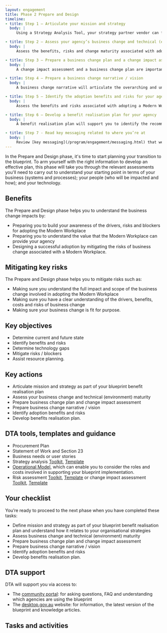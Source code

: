 ```yaml
---
layout: engagement 
title: Phase 2 Prepare and Design 
timeline: 
- title: Step 1 – Articulate your mission and strategy 
  body: | 
     Using a Strategy Analysis Tool, your strategy partner vendor can facilitate workshops to enable you to articulate your agency’s mission and strategy as part of your blueprint benefit realisation plan. A people, process and technology (POPIT) assessment can also be conducted to support to you to understand the business and ICT environment that your agency operates in.

- title: Step 2 – Assess your agency’s business change and technical (environment) maturity  
  body: | 
     Assess the benefits, risks and change maturity associated with adopting a Modern Workplace with the support of your strategy partner. A technology assessment will help you to understand your roadmap, technology maturity and environment including your applications, licensing, hardware, peripherals and technical support. A change maturity assessment will also enable you to determine the scale and scope of the business change as well as identify areas of risk from a change management perspective.

- title: Step 3 – Prepare a business change plan and a change impact assessment 
  body: | 
     A change impact assessment and a business change plan are important pieces of the puzzle to prepare your agency for adopting the blueprint. A change impact assessment will help you to leverage an understanding of your people in preparation for the business change and the new ways of working. A business change plan will then outline the concrete steps to be enacted in the short-term around who will be communicated with and how.

- title: Step 4 – Prepare a business change narrative / vision  
  body: | 
     A business change narrative will articulate the overarching and unifying call to action for your business transformation. Your business change narrative will be your north star. It will articulate why the change is happening and it will compel people to engage in the new ways of working faster.

- title: Step 5 – Identify the adoption benefits and risks for your agency 
  body: | 
     Assess the benefits and risks associated with adopting a Modern Workplace, with the support of a strategy partner. Using tools such as a SWOT analysis, your strategy partner can work with you to elect and capture risks.

- title: Step 6 – Develop a benefit realisation plan for your agency 
  body: | 
     A benefit realisation plan will support you to identify the recommended path forward in terms of technology and business change. By developing your agency’s benefit realisation plan for the blueprint adoption, you will be able to provide a recommended path forward in terms of technology and business change which contains relevant high-level options, costs, benefits, disbeliefs, assumptions and constraints.

- title: Step 7 - Read key messaging related to where you’re at  
  body: | 
     Review [key messaging](/program/engagement/messaging.html) that we have provided which can help you sell the change to various stakeholders in your organisation.  
--- 
```


In the Prepare and Design phase, it's time to start planning your transition to the blueprint. To arm yourself with the right information to develop an effective plan, this phase will take you through the relevant assessments you'll need to carry out to understand your starting point in terms of your business (systems and processes); your people (who will be impacted and how); and your technology.

## Benefits

The Prepare and Design phase helps you to understand the business change impacts by: 
 - Preparing you to build your awareness of the drivers, risks and blockers for adopting the Modern Workplace
 - Preparing you to understand the value that the Modern Workplace can provide your agency
 - Designing a successful adoption by mitigating the risks of business change associated with a Modern Workplace.

## Mitigating key risks

The Prepare and Design phase helps you to mitigate risks such as: 
 - Making sure you understand the full impact and scope of the business change involved in adopting the Modern Workplace
 - Making sure you have a clear understanding of the drivers, benefits, costs and risks of business change
 - Making sure your business change is fit for purpose.

## Key objectives

 - Determine current and future state
 - Identify benefits and risks
 - Determine technology gaps
 - Mitigate risks / blockers
 - Assist resource planning.

## Key actions

 - Articulate mission and strategy as part of your blueprint benefit realisation plan
 - Assess your business change and technical (environment) maturity
 - Prepare business change plan and change impact assessment
 - Prepare business change narrative / vision
 - Identify adoption benefits and risks
 - Develop benefits realisation plan.

## DTA tools, templates and guidance

- Procurement Plan
- Statement of Work and Section 23
- Business needs or user stories
- Strategy analysis [Toolkit](assets/files/pdf/dta-pub-strategy-analysis-toolkit.pdf), [Template](dta-pub-strategy-analysis.xlsx)
- [Operational Model](), which can enable you to consider the roles and costs involved in supporting your blueprint implementation. 
- Risk assessment [Toolkit](assets/files/pdf/dta-pub-risk-assessment-toolkit.pdf), [Template](/assets/files/pdf/dta-pub-risk-assessment.xlsx) or change impact assessment [Toolkit](assets/files/pdf/dta-pub-change-impact-assessment-toolkit.pdf), [Template](/assets/files/pdf/dta-pub-change-impact-assessment.xlsx) 

## Your checklist

You’re ready to proceed to the next phase when you have completed these tasks:
 - Define mission and strategy as part of your blueprint benefit realisation plan and understand how it relates to your organisational strategies 
 - Assess business change and technical (environment) maturity 
 - Prepare business change plan and change impact assessment
 - Prepare business change narrative / vision 
 - Identify adoption benefits and risks
 - Develop benefits realisation plan.

## DTA support

DTA will support you via access to:
 - The [community portal](community.desktop.gov.au): for asking questions, FAQ and understanding which agencies are using the blueprint
 - The [desktop.gov.au](desktop.gov.au) website: for information, the latest version of the blueprint and knowledge articles.

## Tasks and activities
